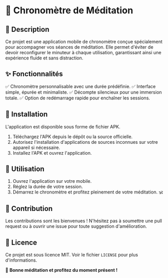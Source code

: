 # 🧘 Chronomètre de Méditation

## 🌟 Description
Ce projet est une application mobile de chronomètre conçue spécialement pour accompagner vos séances de méditation. Elle permet d'éviter de devoir reconfigurer le minuteur à chaque utilisation, garantissant ainsi une expérience fluide et sans distraction.

## ✨ Fonctionnalités
✅ Chronomètre personnalisable avec une durée prédéfinie.
✅ Interface simple, épurée et minimaliste.
✅ Décompte silencieux pour une immersion totale.
✅ Option de redémarrage rapide pour enchaîner les sessions.

## 📲 Installation
L'application est disponible sous forme de fichier APK.
1. Téléchargez l'APK depuis le dépôt ou la source officielle.
2. Autorisez l'installation d'applications de sources inconnues sur votre appareil si nécessaire.
3. Installez l'APK et ouvrez l'application.

## 🎯 Utilisation
1. Ouvrez l'application sur votre mobile.
2. Réglez la durée de votre session.
3. Démarrez le chronomètre et profitez pleinement de votre méditation. 🕉️

## 🤝 Contribution
Les contributions sont les bienvenues ! N'hésitez pas à soumettre une pull request ou à ouvrir une issue pour toute suggestion d'amélioration.

## 📜 Licence
Ce projet est sous licence MIT. Voir le fichier `LICENSE` pour plus d'informations.

🙏 **Bonne méditation et profitez du moment présent !**
